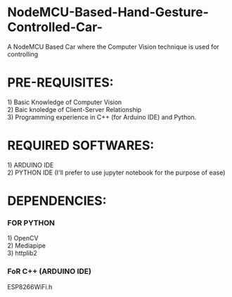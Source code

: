 # NodeMCU-Based-Hand-Gesture-Controlled-Car-
A NodeMCU Based Car where the Computer Vision technique is used for controlling

<H1>PRE-REQUISITES:</H1>  
1) Basic Knowledge of Computer Vision <br>
2) Baic knoledge of Client-Server Relationship <br>
3) Programming experience in C++ (for Arduino IDE) and Python. <br>

<h1>REQUIRED SOFTWARES:</h1>
1) ARDUINO IDE <br>
2) PYTHON IDE (I'll prefer to use jupyter notebook for the purpose  of ease) <br>

<h1>DEPENDENCIES:</h1>
<h3>FOR  PYTHON</h3>
1) OpenCV <br>
2) Mediapipe <br>
3) httplib2 <br>
<h3>FoR C++ (ARDUINO IDE)</h3>
  ESP8266WiFi.h

